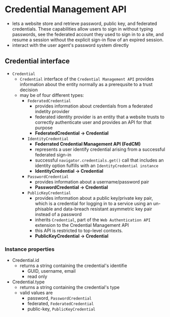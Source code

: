 # Credential Management API

- lets a website store and retrieve password, public key, and federated credentials. These capabilities allow users to sign in without typing passwords, see the federated account they used to sign in to a site, and resume a session without the explicit sign-in flow of an expired session.
- interact with the user agent's password system directly

## Credential interface

- `Credential`
  - `Credential` interface of the `Credential Management API` provides information about the entity normally as a prerequsite to a trust decision
  - may be of four different types:
    - `FederatedCredential`
      - provides information about credentials from a federated indetity provider
      - federated identity provider is an entity that a website trusts to correctly authenticate user and provides an API for that purpose
      - <b>FederatedCredential -> Credential </b>
    - `IdentityCredential`
      - <b>Federrated Credential Management API (FedCM)</b>
      - represents a user identify credential arising from a successful federated sign-in
      - successful `navigator.credentials.get()` call that includes an identity option fulfills with an `IdentityCredential instance`
      - <b>IdentityCredential -> Credential</b>
    - `PasswordCredential`
      - provides information about a username/password pair
      - <b>PasswordCredential -> Credential</b>
    - `PublicKeyCredential`
      - provides information about a public key/private key pair, which is a credential for logging in to a service using an un-phisable and data-breach resistant asymmetric key pair instead of a password
      - inherits `Credential`, part of the `Web Authentication API` extension to the Credential Management API
      - this API is restricted to top-level contexts.
      - <b>PublicKeyCredential -> Credential</b>

### Instance properties

- Credential.id
  - returns a string containing the credential's identifie
    - GUID, username, email
    - read only
- Credential.type
  - returns a string containing the credential's type
  - valid values are
    - password, `PasswordCredential`
    - federated, `FederatedCredential`
    - public-key, `PublicKeyCredential`
